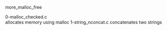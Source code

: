 more_malloc_free

0-malloc_checked.c  
allocates memory using malloc
1-string_nconcat.c
  concatenates two strings
